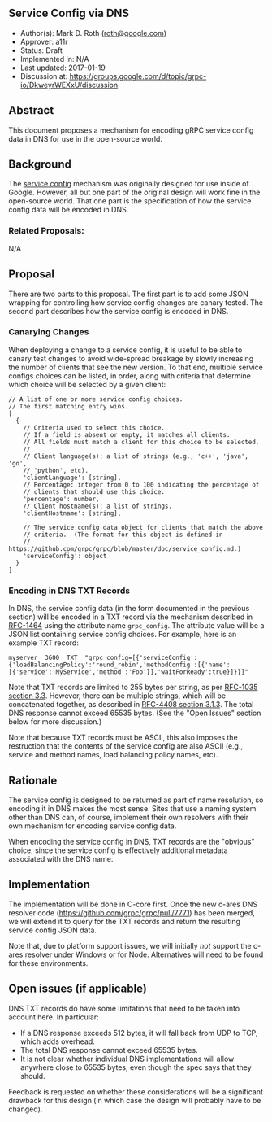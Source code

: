 Service Config via DNS
----------------------
* Author(s): Mark D. Roth (roth@google.com)
* Approver: a11r
* Status: Draft
* Implemented in: N/A
* Last updated: 2017-01-19
* Discussion at: https://groups.google.com/d/topic/grpc-io/DkweyrWEXxU/discussion

## Abstract

This document proposes a mechanism for encoding gRPC service config data
in DNS for use in the open-source world.

## Background

The [service
config](https://github.com/grpc/grpc/blob/master/doc/service_config.md)
mechanism was originally designed for use inside of Google.  However,
all but one part of the original design will work fine in the open-source
world.  That one part is the specification of how the service config
data will be encoded in DNS.

### Related Proposals: 

N/A

## Proposal

There are two parts to this proposal.  The first part is to add some
JSON wrapping for controlling how service config changes are canary
tested.  The second part describes how the service config is encoded in
DNS.

### Canarying Changes

When deploying a change to a service config, it is useful to be able to
canary test changes to avoid wide-spread breakage by slowly increasing the
number of clients that see the new version.  To that end, multiple
service configs choices can be listed, in order, along with criteria that
determine which choice will be selected by a given client:

```
// A list of one or more service config choices.
// The first matching entry wins.
[
  {
    // Criteria used to select this choice.
    // If a field is absent or empty, it matches all clients.
    // All fields must match a client for this choice to be selected.
    //
    // Client language(s): a list of strings (e.g., 'c++', 'java', 'go',
    // 'python', etc).
    'clientLanguage': [string],
    // Percentage: integer from 0 to 100 indicating the percentage of
    // clients that should use this choice.
    'percentage': number,
    // Client hostname(s): a list of strings.
    'clientHostname': [string],

    // The service config data object for clients that match the above
    // criteria.  (The format for this object is defined in
    // https://github.com/grpc/grpc/blob/master/doc/service_config.md.)
    'serviceConfig': object
  }
]
```

### Encoding in DNS TXT Records

In DNS, the service config data (in the form documented in the previous
section) will be encoded in a TXT record via the mechanism described in
[RFC-1464](https://tools.ietf.org/html/rfc1464) using the attribute name
`grpc_config`.  The attribute value will be a JSON list containing service
config choices.  For example, here is an example TXT record:

```
myserver  3600  TXT  "grpc_config=[{'serviceConfig':{'loadBalancingPolicy':'round_robin','methodConfig':[{'name':[{'service':'MyService','method':'Foo'}],'waitForReady':true}]}}]"
```

Note that TXT records are limited to 255 bytes per string, as per
[RFC-1035 section 3.3](https://tools.ietf.org/html/rfc1035#section-3.3).
However, there can be multiple strings, which will be
concatenated together, as described in [RFC-4408 section
3.1.3](https://tools.ietf.org/html/rfc4408#section-3.1.3).  The total
DNS response cannot exceed 65535 bytes.  (See the "Open Issues"
section below for more discussion.)

Note that because TXT records must be ASCII, this also imposes the
restruction that the contents of the service config are also ASCII
(e.g., service and method names, load balancing policy names, etc).

## Rationale

The service config is designed to be returned as part of name
resolution, so encoding it in DNS makes the most sense.  Sites that use
a naming system other than DNS can, of course, implement their own
resolvers with their own mechanism for encoding service config data.

When encoding the service config in DNS, TXT records are the "obvious"
choice, since the service config is effectively additional metadata
associated with the DNS name.

## Implementation

The implementation will be done in C-core first.  Once the new c-ares
DNS resolver code (https://github.com/grpc/grpc/pull/7771) has been
merged, we will extend it to query for the TXT records and return the
resulting service config JSON data.

Note that, due to platform support issues, we will initially *not*
support the c-ares resolver under Windows or for Node.  Alternatives
will need to be found for these environments.

## Open issues (if applicable)

DNS TXT records do have some limitations that need to be taken into
account here.  In particular:

- If a DNS response exceeds 512 bytes, it will fall back from UDP to
  TCP, which adds overhead.
- The total DNS response cannot exceed 65535 bytes.
- It is not clear whether individual DNS implementations will allow
  anywhere close to 65535 bytes, even though the spec says that they
  should.

Feedback is requested on whether these considerations will be a
significant drawback for this design (in which case the design will
probably have to be changed).
